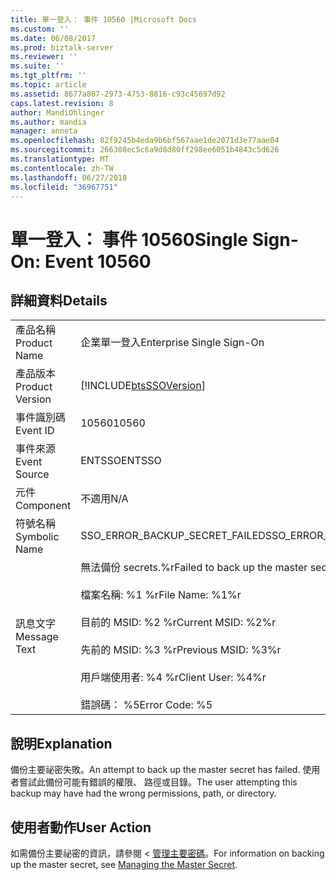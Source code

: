 ```yaml
---
title: 單一登入： 事件 10560 |Microsoft Docs
ms.custom: ''
ms.date: 06/08/2017
ms.prod: biztalk-server
ms.reviewer: ''
ms.suite: ''
ms.tgt_pltfrm: ''
ms.topic: article
ms.assetid: 8677a807-2973-4753-8816-c93c45697d92
caps.latest.revision: 8
author: MandiOhlinger
ms.author: mandia
manager: anneta
ms.openlocfilehash: 82f9245b4eda9b6bf567aae1de2071d3e77aae04
ms.sourcegitcommit: 266308ec5c6a9d8d80ff298ee6051b4843c5d626
ms.translationtype: MT
ms.contentlocale: zh-TW
ms.lasthandoff: 06/27/2018
ms.locfileid: "36967751"
---
```

# <a name="single-sign-on-event-10560"></a><span data-ttu-id="ba9a7-102">單一登入： 事件 10560</span><span class="sxs-lookup"><span data-stu-id="ba9a7-102">Single Sign-On: Event 10560</span></span>
## <a name="details"></a><span data-ttu-id="ba9a7-103">詳細資料</span><span class="sxs-lookup"><span data-stu-id="ba9a7-103">Details</span></span>  
  
|                 |                                                                                                                                                                                             |
|-----------------|---------------------------------------------------------------------------------------------------------------------------------------------------------------------------------------------|
|  <span data-ttu-id="ba9a7-104">產品名稱</span><span class="sxs-lookup"><span data-stu-id="ba9a7-104">Product Name</span></span>   |                                                                                  <span data-ttu-id="ba9a7-105">企業單一登入</span><span class="sxs-lookup"><span data-stu-id="ba9a7-105">Enterprise Single Sign-On</span></span>                                                                                  |
| <span data-ttu-id="ba9a7-106">產品版本</span><span class="sxs-lookup"><span data-stu-id="ba9a7-106">Product Version</span></span> |                                                                 [!INCLUDE[btsSSOVersion](../includes/btsssoversion-md.md)]                                                                  |
|    <span data-ttu-id="ba9a7-107">事件識別碼</span><span class="sxs-lookup"><span data-stu-id="ba9a7-107">Event ID</span></span>     |                                                                                            <span data-ttu-id="ba9a7-108">10560</span><span class="sxs-lookup"><span data-stu-id="ba9a7-108">10560</span></span>                                                                                            |
|  <span data-ttu-id="ba9a7-109">事件來源</span><span class="sxs-lookup"><span data-stu-id="ba9a7-109">Event Source</span></span>   |                                                                                           <span data-ttu-id="ba9a7-110">ENTSSO</span><span class="sxs-lookup"><span data-stu-id="ba9a7-110">ENTSSO</span></span>                                                                                            |
|    <span data-ttu-id="ba9a7-111">元件</span><span class="sxs-lookup"><span data-stu-id="ba9a7-111">Component</span></span>    |                                                                                             <span data-ttu-id="ba9a7-112">不適用</span><span class="sxs-lookup"><span data-stu-id="ba9a7-112">N/A</span></span>                                                                                             |
|  <span data-ttu-id="ba9a7-113">符號名稱</span><span class="sxs-lookup"><span data-stu-id="ba9a7-113">Symbolic Name</span></span>  |                                                                               <span data-ttu-id="ba9a7-114">SSO_ERROR_BACKUP_SECRET_FAILED</span><span class="sxs-lookup"><span data-stu-id="ba9a7-114">SSO_ERROR_BACKUP_SECRET_FAILED</span></span>                                                                                |
|  <span data-ttu-id="ba9a7-115">訊息文字</span><span class="sxs-lookup"><span data-stu-id="ba9a7-115">Message Text</span></span>   | <span data-ttu-id="ba9a7-116">無法備份 secrets.%r</span><span class="sxs-lookup"><span data-stu-id="ba9a7-116">Failed to back up the master secrets.%r</span></span><br /><br /> <span data-ttu-id="ba9a7-117">檔案名稱: %1 %r</span><span class="sxs-lookup"><span data-stu-id="ba9a7-117">File Name: %1%r</span></span><br /><br /> <span data-ttu-id="ba9a7-118">目前的 MSID: %2 %r</span><span class="sxs-lookup"><span data-stu-id="ba9a7-118">Current MSID: %2%r</span></span><br /><br /> <span data-ttu-id="ba9a7-119">先前的 MSID: %3 %r</span><span class="sxs-lookup"><span data-stu-id="ba9a7-119">Previous MSID: %3%r</span></span><br /><br /> <span data-ttu-id="ba9a7-120">用戶端使用者: %4 %r</span><span class="sxs-lookup"><span data-stu-id="ba9a7-120">Client User: %4%r</span></span><br /><br /> <span data-ttu-id="ba9a7-121">錯誤碼： %5</span><span class="sxs-lookup"><span data-stu-id="ba9a7-121">Error Code: %5</span></span> |
  
## <a name="explanation"></a><span data-ttu-id="ba9a7-122">說明</span><span class="sxs-lookup"><span data-stu-id="ba9a7-122">Explanation</span></span>  
 <span data-ttu-id="ba9a7-123">備份主要祕密失敗。</span><span class="sxs-lookup"><span data-stu-id="ba9a7-123">An attempt to back up the master secret has failed.</span></span> <span data-ttu-id="ba9a7-124">使用者嘗試此備份可能有錯誤的權限、 路徑或目錄。</span><span class="sxs-lookup"><span data-stu-id="ba9a7-124">The user attempting this backup may have had the wrong permissions, path, or directory.</span></span>  
  
## <a name="user-action"></a><span data-ttu-id="ba9a7-125">使用者動作</span><span class="sxs-lookup"><span data-stu-id="ba9a7-125">User Action</span></span>  
 <span data-ttu-id="ba9a7-126">如需備份主要祕密的資訊，請參閱 <<c0> [ 管理主要密碼](../core/managing-the-master-secret.md)。</span><span class="sxs-lookup"><span data-stu-id="ba9a7-126">For information on backing up the master secret, see [Managing the Master Secret](../core/managing-the-master-secret.md).</span></span>